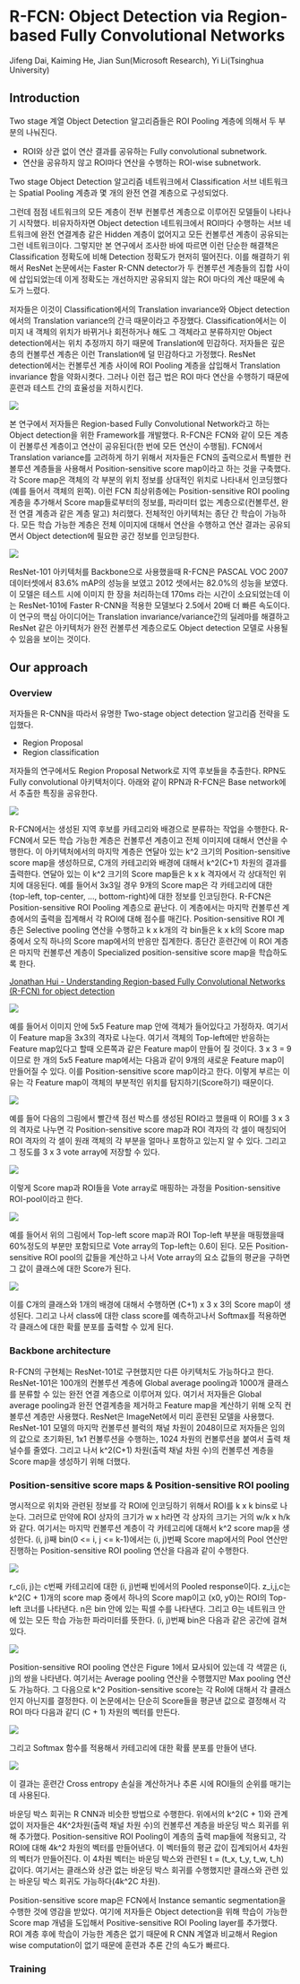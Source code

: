 # R-FCN: Object Detection via Region-based Fully Convolutional Networks

Jifeng Dai, Kaiming He, Jian Sun(Microsoft Research), Yi Li(Tsinghua University)



## Introduction

Two stage 계열 Object Detection 알고리즘들은 ROI Pooling 계층에 의해서 두 부분의 나눠진다. 

- ROI와 상관 없이 연산 결과를 공유하는 Fully convolutional subnetwork.
- 연산을 공유하지 않고 ROI마다 연산을 수행하는 ROI-wise subnetwork.

Two stage Object Detection 알고리즘 네트워크에서 Classification 서브 네트워크는 Spatial Pooling 계층과 몇 개의 완전 연결 계층으로 구성되었다. 

그런데 점점 네트워크의 모든 계층이 전부 컨볼루션 계층으로 이루어진 모델들이 나타나기 시작했다. 비유자하자면 Object detection 네트워크에서 ROI마다 수행하는 서브 네트워크에 완전 연결계층 같은 Hidden 계층이 없어지고 모든 컨볼루션 계층이 공유되는 그런 네트워크이다. 그렇지만 본 연구에서 조사한 바에 따르면 이런 단순한 해결책은 Classification 정확도에 비해 Detection 정확도가 현저히 떨어진다.  이를 해결하기 위해서 ResNet 논문에서는 Faster R-CNN detector가 두 컨볼루션 계층들의 집합 사이에 삽입되었는데 이게 정확도는 개선하지만 공유되지 않는 ROI 마다의 계산 때문에 속도가 느렸다. 

저자들은 이것이 Classification에서의 Translation invariance와 Object detection에서의 Translation variance의 간극 때문이라고 주장했다. Classification에서는 이미지 내 객체의 위치가 바뀌거나 회전하거나 해도 그 객체라고 분류하지만 Object detection에서는 위치 추정까지 하기 때문에 Translation에 민감하다. 저자들은 깊은 층의 컨볼루션 계층은 이런 Translation에 덜 민감하다고 가정했다. ResNet detection에서는 컨볼루션 계층 사이에 ROI Pooling 계층을 삽입해서 Translation invariance 함을 약화시켯다. 그러나 이런 접근 법은 ROI 마다 연산을 수행하기 때문에 훈련과 테스트 간의 효율성을 저하시킨다. 

![](./Figure/R-FCN_Object_Detection_via_Region-based_Fully_Convolutional_Networks1.JPG)

본 연구에서 저자들은 Region-based Fully Convolutional Network라고 하는 Object detection을 위한 Framework를 개발했다. R-FCN은 FCN와 같이 모든 계층이 컨볼루션 계층이고 연산이 공유된다(한 번에 모든 연산이 수행됨). FCN에서 Translation variance를 고려하게 하기 위해서 저자들은 FCN의 출력으로서 특별한 컨볼루션 계층들을 사용해서 Position-sensitive score map이라고 하는 것을 구축했다. 각 Score map은 객체의 각 부분의 위치 정보를 상대적인 위치로 나타내서 인코딩했다(예를 들어서 객체의 왼쪽). 이런 FCN 최상위층에는 Position-sensitive ROI pooling 계층을 추가해서 Score map들로부터의 정보를, 파라미터 없는 계층으로(컨볼루션, 완전 연결 계층과 같은 계층 말고) 처리했다. 전체적인 아키텍처는 종단 간 학습이 가능하다. 모든 학습 가능한 계층은 전체 이미지에 대해서 연산을 수행하고 연산 결과는 공유되면서 Object detection에 필요한 공간 정보를 인코딩한다. 

![](./Figure/R-FCN_Object_Detection_via_Region-based_Fully_Convolutional_Networks2.JPG)

ResNet-101 아키텍처를 Backbone으로 사용했을때 R-FCN은 PASCAL VOC 2007 데이터셋에서 83.6% mAP의 성능을 보였고 2012 셋에서는 82.0%의 성능을 보였다. 이 모델은 테스트 시에 이미지 한 장을 처리하는데 170ms 라는 시간이 소요되었는데 이는 ResNet-101에 Faster R-CNN을 적용한 모델보다 2.5에서 20배 더 빠른 속도이다. 이 연구의 핵심 아이디어는 Translation invariance/variance간의 딜레마를 해결하고 ResNet 같은 아키텍처가 완전 컨볼루션 계층으로도 Object detection 모델로 사용될 수 있음을 보이는 것이다. 



## Our approach

### Overview

저자들은 R-CNN을 따라서 유명한 Two-stage object detection 알고리즘 전략을 도입했다.

- Region Proposal
- Region classification

저자들의 연구에서도 Region Proposal Network로 지역 후보들을 추출한다. RPN도 Fully convolutional 아키텍처이다. 아래와 같이 RPN과 R-FCN은 Base network에서 추출한 특징을 공유한다. 

![](./Figure/R-FCN_Object_Detection_via_Region-based_Fully_Convolutional_Networks3.JPG)

R-FCN에서는 생성된 지역 후보를 카테고리와 배경으로 분류하는 작업을 수행한다. R-FCN에서 모든 학습 가능한 계층은 컨볼루션 계층이고 전체 이미지에 대해서 연산을 수행한다. 이 아키텍처에서의 마지막 계층은 연달아 있는 k^2 크기의 Position-sensitive score map을 생성하므로, C개의 카테고리와 배경에 대해서 k^2(C+1) 차원의 결과를 출력한다. 연달아 있는 이 k^2 크기의 Score map들은 k x k 격자에서 각 상대적인 위치에 대응된다. 예를 들어서 3x3일 경우 9개의 Score map은 각 카테고리에 대한 {top-left, top-center, ..., bottom-right}에 대한 정보를 인코딩한다. R-FCN은 Position-sensitive ROI Pooling 계층으로 끝난다. 이 계층에서는 마지막 컨볼루션 계층에서의 출력을 집계해서 각 ROI에 대해 점수를 매긴다. Position-sensitive ROI 계층은 Selective pooling 연산을 수행하고 k x k개의 각 bin들은 k x k의 Score map 중에서 오직 하나의 Score map에서의 반응만 집계한다. 종단간 훈련간에 이 ROI 계층은 마지막 컨볼루션 계층이 Specialized position-sensitive score map을 학습하도록 한다. 

[Jonathan Hui - Understanding Region-based Fully Convolutional Networks (R-FCN) for object detection](https://jonathan-hui.medium.com/understanding-region-based-fully-convolutional-networks-r-fcn-for-object-detection-828316f07c99)

![](./Figure/R-FCN_Object_Detection_via_Region-based_Fully_Convolutional_Networks4.JPG)

예를 들어서 이미지 안에 5x5 Feature map 안에 객체가 들어있다고 가정하자. 여기서 이 Feature map을 3x3의 격자로 나눈다. 여기서 객체의 Top-left에만 반응하는 Feature map있다고 할때 오른쪽과 같은 Feature map이 만들어 질 것이다. 3 x 3 = 9이므로 한 개의 5x5 Feature map에서는 다음과 같이 9개의 새로운 Feature map이 만들어질 수 있다. 이를 Position-sensitive score map이라고 한다. 이렇게 부르는 이유는 각 Feature map이 객체의 부분적인 위치를 탐지하기(Score하기) 때문이다.

![](./Figure/R-FCN_Object_Detection_via_Region-based_Fully_Convolutional_Networks5.JPG)

예를 들어 다음의 그림에서 빨간색 점선 박스를 생성된 ROI라고 했을때 이 ROI를 3 x 3의 격자로 나누면 각 Position-sensitive score map과 ROI 격자의 각 셀이 매칭되어 ROI 격자의 각 셀이 원래 객체의 각 부분을 얼마나 포함하고 있는지 알 수 있다. 그리고 그 정도를 3 x 3 vote array에 저장할 수 있다. 

![](./Figure/R-FCN_Object_Detection_via_Region-based_Fully_Convolutional_Networks6.JPG)

이렇게 Score map과 ROI들을 Vote array로 매핑하는 과정을 Position-sensitive ROI-pool이라고 한다. 

![](./Figure/R-FCN_Object_Detection_via_Region-based_Fully_Convolutional_Networks7.JPG)

예를 들어서 위의 그림에서 Top-left score map과 ROI Top-left 부분을 매핑했을때 60%정도의 부분만 포함되므로 Vote array의 Top-left는 0.6이 된다.  모든 Position-sensitive ROI pool의 값들을 계산하고 나서 Vote array의 요소 값들의 평균을 구하면 그 값이 클래스에 대한 Score가 된다. 

![](./Figure/R-FCN_Object_Detection_via_Region-based_Fully_Convolutional_Networks8.JPG)

이를 C개의 클래스와 1개의 배경에 대해서 수행하면 (C+1) x 3 x 3의 Score map이 생성된다. 그리고 나서 class에 대한 class score를 예측하고나서 Softmax를 적용하면 각 클래스에 대한 확률 분포를 출력할 수 있게 된다. 



### Backbone architecture

R-FCN의 구현체는 ResNet-101로 구현했지만 다른 아키텍처도 가능하다고 한다. ResNet-101은 100개의 컨볼루션 계층에 Global average pooling과 1000개 클래스를 분류할 수 있는 완전 연결 계층으로 이루어져 있다. 여기서 저자들은 Global average pooling과 완전 연결계층을 제거하고 Feature map을 계산하기 위해 오직 컨볼루션 계층만 사용했다. ResNet은 ImageNet에서 미리 훈련된 모델을 사용했다. ResNet-101 모델의 마지막 컨볼루션 블럭의 채널 차원이 2048이므로 저자들은 임의의 값으로 초기화된, 1x1 컨볼루션을 수행하는, 1024 차원의 컨볼루션을 붙여서 출력 채널수를 줄였다. 그리고 나서 k^2(C+1) 차원(출력 채널 차원 수)의 컨볼루션 계층을 Score map을 생성하기 위해 더했다.  



### Position-sensitive score maps & Position-sensitive ROI pooling

명시적으로 위치와 관련된 정보를 각 ROI에 인코딩하기 위해서 ROI를 k x k bins로 나눈다. 그러므로 만약에 ROI 상자의 크기가 w x h라면 각 상자의 크기는 거의 w/k x h/k와 같다. 여기서는 마지막 컨볼루션 계층이 각 카테고리에 대해서 k^2 score map을 생성한다. (i, j)째 bin(0 <= i, j <= k-1)에서는 (i, j)번째 Score map에서의 Pool 연산만 진행하는 Position-sensitive ROI pooling 연산을 다음과 같이 수행한다. 

![](./Figure/R-FCN_Object_Detection_via_Region-based_Fully_Convolutional_Networks9.JPG)

r_c(i, j)는 c번째 카테고리에 대한 (i, j)번째 빈에서의 Pooled response이다. z_i,j,c는 k^2(C + 1)개의 score map 중에서 하나의 Score map이고 (x0, y0)는 ROI의 Top-left 코너를 나타낸다. n은 bin 안에 있는 픽셀 수를 나타낸다. 그리고 Θ는 네트워크 안에 있는 모든 학습 가능한 파라미터를 뜻한다. (i, j)번째 bin은 다음과 같은 공간에 걸쳐 있다. 

![](./Figure/R-FCN_Object_Detection_via_Region-based_Fully_Convolutional_Networks10.JPG)

Position-sensitive ROI pooling 연산은 Figure 1에서 묘사되어 있는데 각 색깔은 (i, j)의 쌍을 나타낸다. 여기서는 Average pooling 연산을 수행했지만 Max pooling 연산도 가능하다.  그 다음으로 k^2 Position-sensitive score는 각 RoI에 대해서 각 클래스인지 아닌지를 결정한다. 이 논문에서는 단순히 Score들을 평균낸 값으로 결정해서 각 ROI 마다 다음과 같디 (C + 1) 차원의 벡터를 만든다. 

![](./Figure/R-FCN_Object_Detection_via_Region-based_Fully_Convolutional_Networks11.JPG)

그리고 Softmax 함수를 적용해서 카테고리에 대한 확률 분포를 만들어 낸다.

![](./Figure/R-FCN_Object_Detection_via_Region-based_Fully_Convolutional_Networks12.JPG)

이 결과는 훈련간 Cross entropy 손실을 계산하거나 추론 시에 ROI들의 순위를 매기는데 사용된다. 

바운딩 박스 회귀는 R CNN과 비슷한 방법으로 수행한다. 위에서의 k^2(C + 1)와 관계 없이 저자들은 4K^2차원(출력 채널 차원 수)의 컨볼루션 계층을 바운딩 박스 회귀를 위해 추가했다. Position-sensitive ROI Pooling이 계층의 출력 map들에 적용되고, 각 ROI에 대해 4k^2 차원의 벡터를 만들어낸다.  이 벡터들의 평균 값이 집계되어서 4차원의 벡터가 만들어진다. 이 4차원 벡터는 바운딩 박스와 관련된 t = (t_x, t_y, t_w, t_h) 값이다. 여기서는 클래스와 상관 없는 바운딩 박스 회귀를 수행했지만 클래스와 관련 있는 바운딩 박스 회귀도 가능하다(4k^2C 차원).

Position-sensitive score map은 FCN에서 Instance semantic segmentation을 수행한 것에 영감을 받았다. 여기에 저자들은 Object detection을 위해 학습이 가능한 Score map 개념을 도입해서 Positive-sensitive ROI Pooling layer를 추가했다. ROI 계층 후에 학습이 가능한 계층은 없기 때문에 R CNN 계열과 비교해서 Region wise computation이 없기 때문에 훈련과 추론 간의 속도가 빠르다. 



### Training

###  

